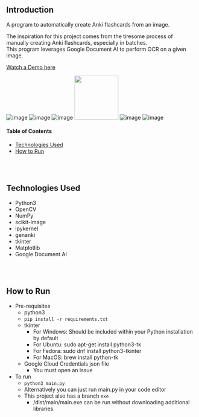 ## Introduction

A program to automatically create Anki flashcards from an image.

The inspiration for this project comes from the tiresome process of manually creating Anki flashcards, especially in batches.<br>
This program leverages Google Document AI to perform OCR on a given image.


[Watch a Demo here](https://www.youtube.com/watch?v=YgO4WUwoPPU)

![image](https://github.com/HenryZhangxiao/Anki-Automation/assets/44578113/fd07bdd5-9565-49f0-b1f1-7804f0831e34)
![image](https://github.com/HenryZhangxiao/Anki-Automation/assets/44578113/7e9b3da1-0651-41cb-b987-615a2357c0fe)
![image](https://github.com/HenryZhangxiao/Anki-Automation/assets/44578113/c215ae66-06cf-4a90-9ef0-53e00dbfa029)
<img src="https://github.com/HenryZhangxiao/Anki-Automation/assets/44578113/51160a12-f440-480b-9358-40097bec57dc" height="116">
![image](https://github.com/HenryZhangxiao/Anki-Automation/assets/44578113/31739e97-fcec-44a4-b08a-3f6110a8f991)
![image](https://github.com/HenryZhangxiao/Anki-Automation/assets/44578113/c297a8ee-040c-48ea-91cd-30f7baab15f5)


#### Table of Contents
- [Technologies Used ](#technologies)
- [How to Run ](#run)


<br></br>
## Technologies Used <a name="technologies"></a>
- Python3
- OpenCV
- NumPy
- scikit-image
- ipykernel
- genanki
- tkinter
- Matplotlib
- Google Document AI


<br></br>

## How to Run <a name="run"></a>
- Pre-requisites
  - python3
  - `pip install -r requirements.txt`
  - tkinter
    - For Windows: Should be included within your Python installation by default
    - For Ubuntu: sudo apt-get install python3-tk
    - For Fedora: sudo dnf install python3-tkinter
    - For MacOS: brew install python-tk
  - Google Cloud Credentials json file
    - You must open an issue
- To run
  - `python3 main.py`
  - Alternatively you can just run main.py in your code editor
  - This project also has a branch `exe`
    - /dist/main/main.exe can be run without downloading additional libraries
